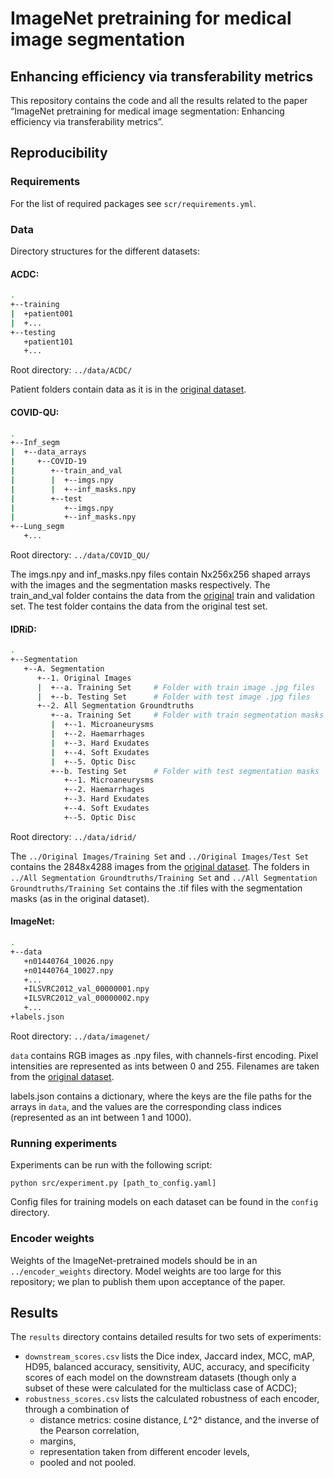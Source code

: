 # ImageNet pretraining for medical image segmentation
## Enhancing efficiency via transferability metrics

This repository contains the code and all the results related to the paper “ImageNet pretraining for medical image segmentation: Enhancing efficiency via transferability metrics”.

## Reproducibility

### Requirements

For the list of required packages see `scr/requirements.yml`.

### Data


Directory structures for the different datasets:

#### ACDC:

```bash
.
+--training
|  +patient001
|  +...
+--testing
   +patient101
   +...

```
Root directory: `../data/ACDC/`

Patient folders contain data as it is in the [original dataset](https://www.creatis.insa-lyon.fr/Challenge/acdc/).


#### COVID-QU:

```bash
.
+--Inf_segm
|  +--data_arrays
|     +--COVID-19
|        +--train_and_val
|        |  +--imgs.npy
|        |  +--inf_masks.npy
|        +--test
|           +--imgs.npy
|           +--inf_masks.npy
+--Lung_segm
   +...
```

Root directory: `../data/COVID_QU/`

The imgs.npy and inf_masks.npy files contain Nx256x256 shaped arrays with the images and the segmentation masks respectively.
The train_and_val folder contains the data from the [original](https://www.kaggle.com/datasets/anasmohammedtahir/covidqu) train and validation set. The test folder contains the data from the original test set.


#### IDRiD:

```bash
.
+--Segmentation
   +--A. Segmentation
      +--1. Original Images
      |  +--a. Training Set     # Folder with train image .jpg files
      |  +--b. Testing Set      # Folder with test image .jpg files
      +--2. All Segmentation Groundtruths
         +--a. Training Set     # Folder with train segmentation masks
         |  +--1. Microaneurysms
         |  +--2. Haemarrhages
         |  +--3. Hard Exudates
         |  +--4. Soft Exudates
         |  +--5. Optic Disc
         +--b. Testing Set      # Folder with test segmentation masks
            +--1. Microaneurysms    
            +--2. Haemarrhages
            +--3. Hard Exudates
            +--4. Soft Exudates
            +--5. Optic Disc
```

Root directory: `../data/idrid/`

The `../Original Images/Training Set` and `../Original Images/Test Set` contains the 2848x4288 images from the [original dataset](https://ieee-dataport.org/open-access/indian-diabetic-retinopathy-image-dataset-idrid).
The  folders in `../All Segmentation Groundtruths/Training Set` and `../All Segmentation Groundtruths/Training Set` contains the .tif files with the segmentation masks (as in the original dataset).


#### ImageNet:

```bash
.
+--data
   +n01440764_10026.npy
   +n01440764_10027.npy
   +...
   +ILSVRC2012_val_00000001.npy
   +ILSVRC2012_val_00000002.npy
   +...
+labels.json
```

Root directory: `../data/imagenet/`

`data` contains RGB images as .npy files, with channels-first encoding. Pixel intensities are represented as ints between 0 and 255. Filenames are taken from the [original dataset](https://image-net.org/challenges/LSVRC/index.php).

labels.json contains a dictionary, where the keys are the file paths for the arrays in `data`, and the values are the corresponding class indices (represented as an int between 1 and 1000).


### Running experiments

Experiments can be run with the following script:

```
python src/experiment.py [path_to_config.yaml]
```

Config files for training models on each dataset can be found in the `config` directory.

### Encoder weights

Weights of the ImageNet-pretrained models should be in an `../encoder_weights` directory. Model weights are too large for this repository; we plan to publish them upon acceptance of the paper.

## Results

The `results` directory contains detailed results for two sets of experiments:
* `downstream_scores.csv` lists the Dice index, Jaccard index, MCC, mAP, HD95, balanced accuracy, sensitivity, AUC, accuracy, and specificity scores of each model on the downstream datasets (though only a subset of these were calculated for the multiclass case of ACDC);
* `robustness_scores.csv` lists the calculated robustness of each encoder, through a combination of
    * distance metrics: cosine distance, *L*^2^ distance, and the inverse of the Pearson correlation,
    * margins,
    * representation taken from different encoder levels,
    * pooled and not pooled.

<!--
## (Acknowledgement)

## Citation
-->
